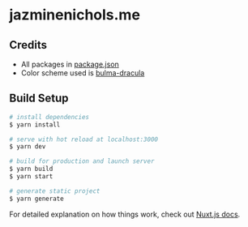 # jazminenichols.me

## Credits
* All packages in [package.json](../package.json)
* Color scheme used is [bulma-dracula](https://github.com/mazipan/bulma-dracula)

## Build Setup

``` bash
# install dependencies
$ yarn install

# serve with hot reload at localhost:3000
$ yarn dev

# build for production and launch server
$ yarn build
$ yarn start

# generate static project
$ yarn generate
```

For detailed explanation on how things work, check out [Nuxt.js docs](https://nuxtjs.org).
